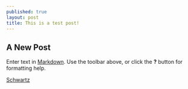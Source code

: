 ```yaml
---
published: true
layout: post
title: This is a test post!
---
```


## A New Post

Enter text in [Markdown](http://daringfireball.net/projects/markdown/). Use the toolbar above, or click the **?** button for formatting help.

[Schwartz]({{site.baseurl}}/_posts/schwartz-noah.jpg)
